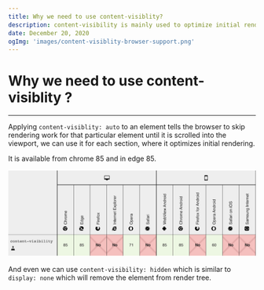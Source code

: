 ```yaml
---
title: Why we need to use content-visiblity?
description: content-visibility is mainly used to optimize initial rendering.
date: December 20, 2020
ogImg: 'images/content-visiblity-browser-support.png'
---
```


# Why we need to use content-visiblity ?
***
Applying `content-visiblity: auto` to an element tells the browser to skip rendering work for that particular element until it is scrolled into the viewport,
we can use it for each section, where it optimizes initial rendering.



It is available from chrome 85 and in edge 85.


![](../images/content-visiblity-browser-support.png)


And even we can use `content-visibility: hidden` which is similar to `display: none` which will remove the element from render tree.


